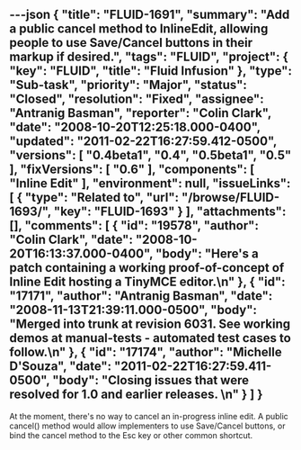 ---json
{
  "title": "FLUID-1691",
  "summary": "Add a public cancel method to InlineEdit, allowing people to use Save/Cancel buttons in their markup if desired.",
  "tags": "FLUID",
  "project": {
    "key": "FLUID",
    "title": "Fluid Infusion"
  },
  "type": "Sub-task",
  "priority": "Major",
  "status": "Closed",
  "resolution": "Fixed",
  "assignee": "Antranig Basman",
  "reporter": "Colin Clark",
  "date": "2008-10-20T12:25:18.000-0400",
  "updated": "2011-02-22T16:27:59.412-0500",
  "versions": [
    "0.4beta1",
    "0.4",
    "0.5beta1",
    "0.5"
  ],
  "fixVersions": [
    "0.6"
  ],
  "components": [
    "Inline Edit"
  ],
  "environment": null,
  "issueLinks": [
    {
      "type": "Related to",
      "url": "/browse/FLUID-1693/",
      "key": "FLUID-1693"
    }
  ],
  "attachments": [],
  "comments": [
    {
      "id": "19578",
      "author": "Colin Clark",
      "date": "2008-10-20T16:13:37.000-0400",
      "body": "Here's a patch containing a working proof-of-concept of Inline Edit hosting a TinyMCE editor.\n"
    },
    {
      "id": "17171",
      "author": "Antranig Basman",
      "date": "2008-11-13T21:39:11.000-0500",
      "body": "Merged into trunk at revision 6031. See working demos at manual-tests - automated test cases to follow.\n"
    },
    {
      "id": "17174",
      "author": "Michelle D'Souza",
      "date": "2011-02-22T16:27:59.411-0500",
      "body": "Closing issues that were resolved for 1.0 and earlier releases.&#x20;\n"
    }
  ]
}
---
At the moment, there's no way to cancel an in-progress inline edit. A public cancel() method would allow implementers to use Save/Cancel buttons, or bind the cancel method to the Esc key or other common shortcut.

        
